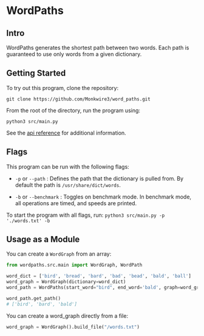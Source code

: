 # WordPaths
## Intro ##
WordPaths generates the shortest path between two words. Each path is guaranteed to use only words from a given dictionary.


## Getting Started ##
To try out this program, clone the repository:

`git clone https://github.com/Monkwire3/word_paths.git`

From the root of the directory, run the program using:

`python3 src/main.py`

See the [api reference](https://github.com/Monkwire3/word_paths/blob/main/api_reference.md) for additional information.

## Flags ##
This program can be run with the following flags:

- `-p` or `--path` : Defines the path that the dictionary is pulled from. By default the path is `/usr/share/dict/words`.

- `-b` or `--benchmark` : Toggles on benchmark mode. In benchmark mode, all operations are timed, and speeds are printed.

To start the program with all flags, run:
`python3 src/main.py -p './words.txt' -b`


## Usage as a Module ##


You can create a `WordGraph` from an array:
```py
from wordpaths.src.main import WordGraph, WordPath

word_dict = ['bird', 'bread', 'bard', 'bad', 'bead', 'bald', 'ball']
word_graph = WordGraph(dictionary=word_dict)
word_path = WordPaths(start_word="bird", end_word='bald', graph=word_graph)

word_path.get_path()
# ['bird', 'bard', 'bald']
```

You can create a word_graph directly from a file:
```py
word_graph = WordGraph().build_file("/words.txt")
```


